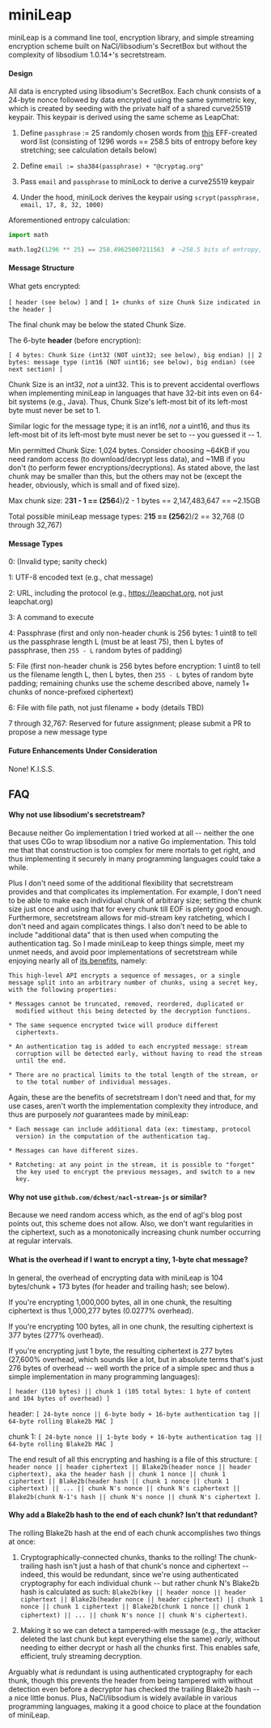 # miniLeap

miniLeap is a command line tool, encryption library, and simple
streaming encryption scheme built on NaCl/libsodium's SecretBox but
without the complexity of libsodium 1.0.14+'s secretstream.


#### Design

All data is encrypted using libsodium's SecretBox.  Each chunk
consists of a 24-byte nonce followed by data encrypted using the same
symmetric key, which is created by seeding with the private half of a
shared curve25519 keypair.  This keypair is derived using the same
scheme as LeapChat:

1. Define `passphrase` := 25 randomly chosen words from
[this](https://github.com/cryptag/leapchat/blob/c1036ae1eaeb86b9cbdc266fbe309e611b411463/src/data/effWordlist.js)
EFF-created word list (consisting of 1296 words == 258.5 bits of
entropy before key stretching; see calculation details below)

2. Define `email := sha384(passphrase) + "@cryptag.org"`

3. Pass `email` and `passphrase` to miniLock to derive a curve25519 keypair

4. Under the hood, miniLock derives the keypair using `scrypt(passphrase, email, 17, 8, 32, 1000)`


Aforementioned entropy calculation:

```python
import math

math.log2(1296 ** 25) == 258.49625007211563  # ~258.5 bits of entropy, plus we use scrypt for memory-hard key stretching
```


#### Message Structure

What gets encrypted:

`[ header (see below) ]` and `[ 1+ chunks of size Chunk Size indicated in the header ]`

The final chunk may be below the stated Chunk Size.

The 6-byte **header** (before encryption):

`[ 4 bytes: Chunk Size (int32 (NOT uint32; see below), big endian) || 2 bytes: message type (int16 (NOT uint16; see below), big endian) (see next section) ]`

Chunk Size is an int32, _not_ a uint32.  This is to prevent accidental
overflows when implementing miniLeap in languages that have 32-bit
ints even on 64-bit systems (e.g., Java).  Thus, Chunk Size's
left-most bit of its left-most byte must never be set to 1.

Similar logic for the message type; it is an int16, _not_ a uint16,
and thus its left-most bit of its left-most byte must never be set to
-- you guessed it -- 1.

Min permitted Chunk Size: 1,024 bytes.  Consider choosing ~64KB if you
need random access (to download/decrypt less data), and ~1MB if you
don't (to perform fewer encryptions/decryptions).  As stated above,
the last chunk may be smaller than this, but the others may not be
(except the header, obviously, which is small and of fixed size).

Max chunk size: 2**31 - 1 == (256**4)/2 - 1 bytes == 2,147,483,647 == ~2.15GB

Total possible miniLeap message types: 2**15 == (256**2)/2 == 32,768 (0 through 32,767)


#### Message Types

0: (Invalid type; sanity check)

1: UTF-8 encoded text (e.g., chat message)

2: URL, including the protocol (e.g., https://leapchat.org, not just leapchat.org)

3: A command to execute

4: Passphrase (first and only non-header chunk is 256 bytes: 1 uint8 to tell us the passphrase length L (must be at least 75), then L bytes of passphrase, then `255 - L` random bytes of padding)

5: File (first non-header chunk is 256 bytes before encryption: 1 uint8 to tell us the filename length L, then L bytes, then `255 - L` bytes of random byte padding; remaining chunks use the scheme described above, namely 1+ chunks of nonce-prefixed ciphertext)

6: File with file path, not just filename + body (details TBD)

7 through 32,767: Reserved for future assignment; please submit a PR to propose a new message type


#### Future Enhancements Under Consideration

None!  K.I.S.S.


## FAQ

#### Why not use libsodium's secretstream?

Because neither Go implementation I tried worked at all -- neither the
one that uses CGo to wrap libsodium nor a native Go implementation.
This told me that that construction is too complex for mere mortals to
get right, and thus implementing it securely in many programming
languages could take a while.

Plus I don't need some of the additional flexibility that secretstream
provides and that complicates its implementation.  For example, I
don't need to be able to make each individual chunk of arbitrary size;
setting the chunk size just once and using that for every chunk till
EOF is plenty good enough.  Furthermore, secretstream allows for
mid-stream key ratcheting, which I don't need and again complicates
things.  I also don't need to be able to include "additional data"
that is then used when computing the authentication tag.  So I made
miniLeap to keep things simple, meet my unmet needs, and avoid poor
implementations of secretstream while enjoying nearly all of
[its benefits](https://doc.libsodium.org/secret-key_cryptography/secretstream),
namely:

```
This high-level API encrypts a sequence of messages, or a single
message split into an arbitrary number of chunks, using a secret key,
with the following properties:

* Messages cannot be truncated, removed, reordered, duplicated or
  modified without this being detected by the decryption functions.

* The same sequence encrypted twice will produce different
  ciphertexts.

* An authentication tag is added to each encrypted message: stream
  corruption will be detected early, without having to read the stream
  until the end.

* There are no practical limits to the total length of the stream, or
  to the total number of individual messages.
```

Again, these are the benefits of secretstream I don't need and that,
for my use cases, aren't worth the implementation complexity they
introduce, and thus are purposely _not_ guarantees made by miniLeap:

```
* Each message can include additional data (ex: timestamp, protocol
  version) in the computation of the authentication tag.

* Messages can have different sizes.

* Ratcheting: at any point in the stream, it is possible to "forget"
  the key used to encrypt the previous messages, and switch to a new
  key.
```


#### Why not use `github.com/dchest/nacl-stream-js` or similar?

Because we need random access which, as the end of agl's blog post
points out, this scheme does not allow.  Also, we don't want
regularities in the ciphertext, such as a monotonically increasing
chunk number occurring at regular intervals.


#### What is the overhead if I want to encrypt a tiny, 1-byte chat message?

In general, the overhead of encrypting data with miniLeap is 104
bytes/chunk + 173 bytes (for header and trailing hash; see below).

If you're encrypting 1,000,000 bytes, all in one chunk, the resulting
ciphertext is thus 1,000,277 bytes (0.0277% overhead).

If you're encrypting 100 bytes, all in one chunk, the resulting
ciphertext is 377 bytes (277% overhead).

If you're encrypting just 1 byte, the resulting ciphertext is 277
bytes (27,600% overhead, which sounds like a lot, but in absolute
terms that's just 276 bytes of overhead -- well worth the price of a
simple spec and thus a simple implementation in many programming
languages):

`[ header (110 bytes) || chunk 1 (105 total bytes: 1 byte of content and 104 bytes of overhead) ]`

header: `[ 24-byte nonce || 6-byte body + 16-byte authentication tag || 64-byte rolling Blake2b MAC ]`

chunk 1: `[ 24-byte nonce || 1-byte body + 16-byte authentication tag || 64-byte rolling Blake2b MAC ]`

The end result of all this encrypting and hashing is a file of this structure: `[ header nonce || header ciphertext || Blake2b(header nonce || header ciphertext), aka the header hash || chunk 1 nonce || chunk 1 ciphertext || Blake2b(header hash || chunk 1 nonce || chunk 1 ciphertext) || ... || chunk N's nonce || chunk N's ciphertext || Blake2b(chunk N-1's hash || chunk N's nonce || chunk N's ciphertext ]`.


#### Why add a Blake2b hash to the end of each chunk?  Isn't that redundant?

The rolling Blake2b hash at the end of each chunk accomplishes two things at once:

1. Cryptographically-connected chunks, thanks to the rolling!  The chunk-trailing hash isn't just a hash of that chunk's nonce and ciphertext -- indeed, this would be redundant, since we're using authenticated cryptography for each individual chunk -- but rather chunk N's Blake2b hash is calculated as such: `Blake2b(key || header nonce || header ciphertext || Blake2b(header nonce || header ciphertext) || chunk 1 nonce || chunk 1 ciphertext || Blake2b(chunk 1 nonce || chunk 1 ciphertext) || ... || chunk N's nonce || chunk N's ciphertext)`.

2. Making it so we can detect a tampered-with message (e.g., the attacker deleted the last chunk but kept everything else the same) _early_, without needing to either decrypt or hash all the chunks first.  This enables safe, efficient, truly streaming decryption.

Arguably what _is_ redundant is using authenticated cryptography for
each thunk, though this prevents the header from being tampered with
without detection even before a decryptor has checked the trailing
Blake2b hash -- a nice little bonus.  Plus, NaCl/libsodium is widely
available in various programming languages, making it a good choice to
place at the foundation of miniLeap.
